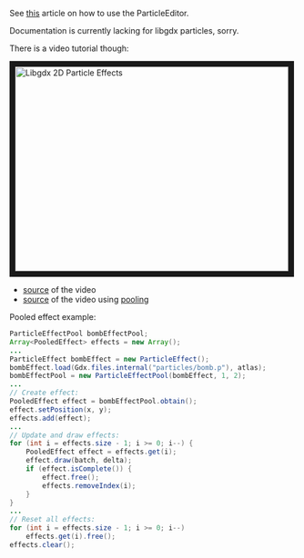 See [this](Particle-editor) article on how to use the ParticleEditor.

Documentation is currently lacking for libgdx particles, sorry.

There is a video tutorial though:

<a href="http://www.youtube.com/watch?feature=player_embedded&v=LCLa-rgR_MA
" target="_blank"><img src="http://img.youtube.com/vi/LCLa-rgR_MA/0.jpg" 
alt="Libgdx 2D Particle Effects" width="480" height="360" border="10" /></a>



  * [source](https://bitbucket.org/dermetfan/somelibgdxtests/src/207cfc0a6123b48200d5cf721df222cbe7faf1be/src/net/dermetfan/someLibgdxTests/screens/ParticleEffectsTutorial.java?at=default) of the video
  * [source](https://bitbucket.org/dermetfan/somelibgdxtests/src/4582a1bf94bded4f30df47b9195d1ae14728b847/src/net/dermetfan/someLibgdxTests/screens/ParticleEffectsTutorial.java?at=default) of the video using [pooling](https://www.youtube.com/watch?v=3OwIiELYa70)

Pooled effect example:
```java
ParticleEffectPool bombEffectPool;
Array<PooledEffect> effects = new Array();
...
ParticleEffect bombEffect = new ParticleEffect();
bombEffect.load(Gdx.files.internal("particles/bomb.p"), atlas);
bombEffectPool = new ParticleEffectPool(bombEffect, 1, 2);
...
// Create effect:
PooledEffect effect = bombEffectPool.obtain();
effect.setPosition(x, y);
effects.add(effect);
...
// Update and draw effects:
for (int i = effects.size - 1; i >= 0; i--) {
	PooledEffect effect = effects.get(i);
	effect.draw(batch, delta);
	if (effect.isComplete()) {
		effect.free();
		effects.removeIndex(i);
	}
}
...
// Reset all effects:
for (int i = effects.size - 1; i >= 0; i--)
    effects.get(i).free();
effects.clear();
```